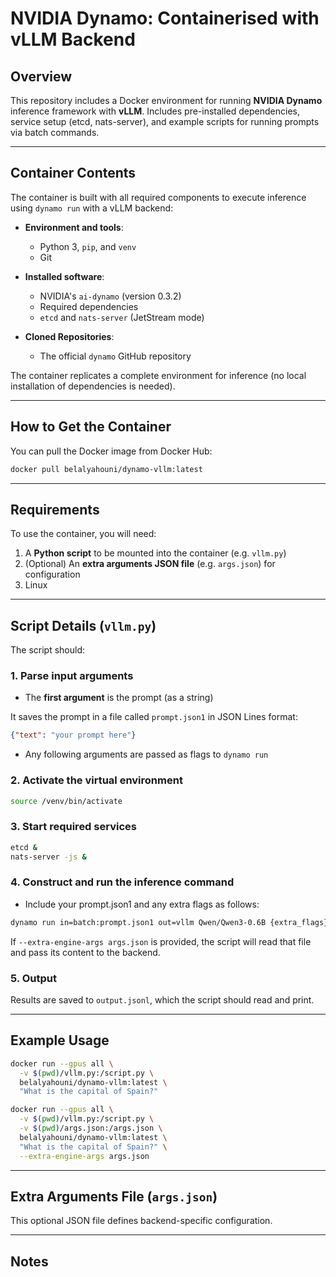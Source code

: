 # NVIDIA Dynamo: Containerised with vLLM Backend

## Overview

This repository includes a Docker environment for running **NVIDIA Dynamo** inference framework with **vLLM**. Includes pre-installed dependencies, service setup (etcd, nats-server), and example scripts for running prompts via batch commands. 

---

## Container Contents

The container is built with all required components to execute inference using `dynamo run` with a vLLM backend:

- **Environment and tools**:

  - Python 3, `pip`, and `venv`
  - Git

- **Installed software**:

  - NVIDIA's `ai-dynamo` (version 0.3.2)
  - Required dependencies
  - `etcd` and `nats-server` (JetStream mode)

- **Cloned Repositories**:

  - The official `dynamo` GitHub repository

The container replicates a complete environment for inference (no local installation of dependencies is needed).

---

## How to Get the Container

You can pull the Docker image from Docker Hub:
```bash
docker pull belalyahouni/dynamo-vllm:latest
```

---

## Requirements

To use the container, you will need:

1. A **Python script** to be mounted into the container (e.g. `vllm.py`)
2. (Optional) An **extra arguments JSON file** (e.g. `args.json`) for configuration
3. Linux

---

## Script Details (`vllm.py`)

The script should:

### 1. Parse input arguments

- The **first argument** is the prompt (as a string)

It saves the prompt in a file called `prompt.json1` in JSON Lines format:

```json
{"text": "your prompt here"}
```

- Any following arguments are passed as flags to `dynamo run`

### 2. Activate the virtual environment

```bash
source /venv/bin/activate
```

### 3. Start required services

```bash
etcd &
nats-server -js &
```

### 4. Construct and run the inference command

- Include your prompt.json1 and any extra flags as follows:

```bash
dynamo run in=batch:prompt.json1 out=vllm Qwen/Qwen3-0.6B {extra_flags}
```

If `--extra-engine-args args.json` is provided, the script will read that file and pass its content to the backend.

### 5. Output

Results are saved to `output.jsonl`, which the script should read and print.

---

## Example Usage

```bash
docker run --gpus all \
  -v $(pwd)/vllm.py:/script.py \
  belalyahouni/dynamo-vllm:latest \
  "What is the capital of Spain?"
```

```bash
docker run --gpus all \
  -v $(pwd)/vllm.py:/script.py \
  -v $(pwd)/args.json:/args.json \
  belalyahouni/dynamo-vllm:latest \
  "What is the capital of Spain?" \
  --extra-engine-args args.json
```

---

## Extra Arguments File (`args.json`)

This optional JSON file defines backend-specific configuration.

---


## Notes



